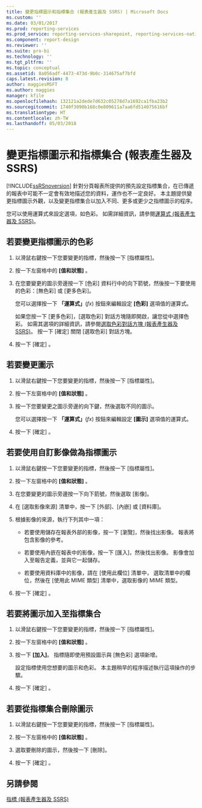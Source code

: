 ```yaml
---
title: 變更指標圖示和指標集合 (報表產生器及 SSRS) | Microsoft Docs
ms.custom: ''
ms.date: 03/01/2017
ms.prod: reporting-services
ms.prod_service: reporting-services-sharepoint, reporting-services-native
ms.component: report-design
ms.reviewer: ''
ms.suite: pro-bi
ms.technology: ''
ms.tgt_pltfrm: ''
ms.topic: conceptual
ms.assetid: 8a056adf-4473-473d-9b0c-314675af7bfd
caps.latest.revision: 8
author: maggiesMSFT
ms.author: maggies
manager: kfile
ms.openlocfilehash: 132121a2dede7d632c05278d7a1692ca1fba23b2
ms.sourcegitcommit: 1740f3090b168c0e809611a7aa6fd514075616bf
ms.translationtype: HT
ms.contentlocale: zh-TW
ms.lasthandoff: 05/03/2018
---
```

# <a name="change-indicator-icons-and-indicator-sets-report-builder-and-ssrs"></a>變更指標圖示和指標集合 (報表產生器及 SSRS)
  [!INCLUDE[ssRSnoversion](../../includes/ssrsnoversion-md.md)] 針對分頁報表所提供的預先設定指標集合，在已傳遞的報表中可能不一定會有效地描述您的資料，運作也不一定良好。 本主題提供變更指標圖示外觀，以及變更指標集合以加入不同、更多或更少之指標圖示的程序。  
  
 您可以使用運算式來設定選項，如色彩。 如需詳細資訊，請參閱[運算式 &#40;報表產生器及 SSRS&#41;](../../reporting-services/report-design/expressions-report-builder-and-ssrs.md)。  
  
## <a name="to-change-the-color-of-an-indicator-icon"></a>若要變更指標圖示的色彩  
  
1.  以滑鼠右鍵按一下您要變更的指標，然後按一下 [指標屬性]。  
  
2.  按一下左窗格中的 **[值和狀態]** 。  
  
3.  在您要變更的圖示旁邊按一下 [色彩] 資料行中的向下箭號，然後按一下要使用的色彩：[無色彩] 或 [更多色彩]。  
  
     您可以選擇按一下 **「運算式」**\(*fx*) 按鈕來編輯設定 **[色彩]** 選項值的運算式。  
  
     如果您按一下 [更多色彩]，[選取色彩] 對話方塊隨即開啟，讓您從中選擇色彩。 如需其選項的詳細資訊，請參閱[選取色彩對話方塊 &#40;報表產生器及 SSRS&#41;](http://msdn.microsoft.com/library/ac7089a3-5c7b-4f53-8348-180610e86da2)。 按一下 [確定] 關閉 [選取色彩] 對話方塊。  
  
4.  按一下 [確定] 。  
  
## <a name="to-change-the-icon"></a>若要變更圖示  
  
1.  以滑鼠右鍵按一下您要變更的指標，然後按一下 [指標屬性]。  
  
2.  按一下左窗格中的 **[值和狀態]** 。  
  
3.  按一下您要變更之圖示旁邊的向下鍵，然後選取不同的圖示。  
  
     您可以選擇按一下 **「運算式」**\(*fx*) 按鈕來編輯設定 **[圖示]** 選項值的運算式。  
  
4.  按一下 [確定] 。  
  
## <a name="to-use-a-custom-image-as-an-indicator-icon"></a>若要使用自訂影像做為指標圖示  
  
1.  以滑鼠右鍵按一下您要變更的指標，然後按一下 [指標屬性]。  
  
2.  按一下左窗格中的 **[值和狀態]** 。  
  
3.  在您要變更的圖示旁邊按一下向下箭號，然後選取 [影像]。  
  
4.  在 [選取影像來源] 清單中，按一下 [外部]、[內嵌] 或 [資料庫]。  
  
5.  根據影像的來源，執行下列其中一項：  
  
    -   若要使用儲存在報表外部的影像，按一下 [瀏覽]，然後找出影像。 報表將包含影像的參考。  
  
    -   若要使用內嵌在報表中的影像，按一下 [匯入]，然後找出影像。 影像會加入至報告定義，並與它一起儲存。  
  
    -   若要使用資料庫中的影像，請在 [使用此欄位] 清單中， 選取清單中的欄位，然後在 [使用此 MIME 類型] 清單中，選取影像的 MIME 類型。  
  
6.  按一下 [確定] 。  
  
## <a name="to-add-an-icon-to-the-indicator-set"></a>若要將圖示加入至指標集合  
  
1.  以滑鼠右鍵按一下您要變更的指標，然後按一下 [指標屬性]。  
  
2.  按一下左窗格中的 **[值和狀態]** 。  
  
3.  按一下 **[加入]**。 指標隨即使用預設圖示與 [無色彩] 選項新增。  
  
     設定指標使用您想要的圖示和色彩。 本主題稍早的程序描述執行這項操作的步驟。  
  
4.  按一下 [確定] 。  
  
## <a name="to-delete-an-icon-to-the-indicator-set"></a>若要從指標集合刪除圖示  
  
1.  以滑鼠右鍵按一下您要變更的指標，然後按一下 [指標屬性]。  
  
2.  按一下左窗格中的 **[值和狀態]** 。  
  
3.  選取要刪除的圖示，然後按一下 [刪除]。  
  
4.  按一下 [確定] 。  
  
## <a name="see-also"></a>另請參閱  
 [指標 &#40;報表產生器及 SSRS&#41;](../../reporting-services/report-design/indicators-report-builder-and-ssrs.md)  
  
  

